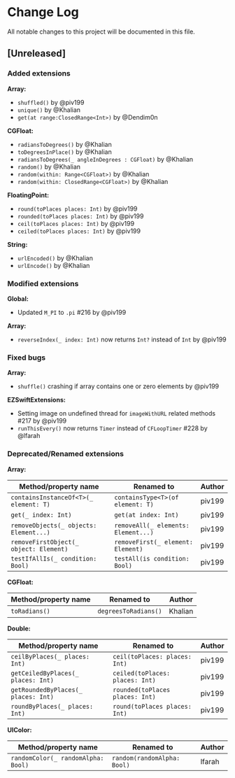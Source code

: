 # Change Log
All notable changes to this project will be documented in this file.

## [Unreleased] 

### Added extensions

**Array:**
- `shuffled()` by @piv199
- `unique()` by @Khalian
- `get(at range:ClosedRange<Int>)` by @Dendim0n

**CGFloat:**
- `radiansToDegrees()` by @Khalian
- `toDegreesInPlace()` by @Khalian
- `radiansToDegrees(_ angleInDegrees : CGFloat)` by @Khalian
- `random()` by @Khalian
- `random(within: Range<CGFloat>)` by @Khalian
- `random(within: ClosedRange<CGFloat>)` by @Khalian

**FloatingPoint:**
- `round(toPlaces places: Int)` by @piv199
- `rounded(toPlaces places: Int)` by @piv199
- `ceil(toPlaces places: Int)` by @piv199
- `ceiled(toPlaces places: Int)` by @piv199

**String:**
- `urlEncoded()` by @Khalian
- `urlEncode()` by @Khalian

### Modified extensions

**Global:**
- Updated `M_PI` to `.pi` #216 by @piv199

**Array:**
- `reverseIndex(_ index: Int)` now returns `Int?` instead of `Int` by @piv199

### Fixed bugs

**Array:**
- `shuffle()` crashing if array contains one or zero elements  by @piv199

**EZSwiftExtensions:**
- Setting image on undefined thread for `imageWithURL` related methods #217 by @piv199
- `runThisEvery()` now returns `Timer` instead of `CFLoopTimer` #228 by @lfarah

### Deprecated/Renamed extensions

**Array:**

Method/property name  | Renamed to | Author 
------------- | ------------- | ------------- 
`containsInstanceOf<T>(_ element: T)`  | `containsType<T>(of element: T)` | piv199 
`get(_ index: Int)`  | `get(at index: Int)` | piv199 
`removeObjects(_ objects: Element...)`  | `removeAll(_ elements: Element...)` | piv199 
`removeFirstObject(_ object: Element)`  | `removeFirst(_ element: Element)` | piv199 
`testIfAllIs(_ condition: Bool)`  | `testAll(is condition: Bool)` | piv199 

**CGFloat:**

Method/property name  | Renamed to | Author 
------------- | ------------- | ------------- 
| `toRadians()` | `degreesToRadians()` | Khalian |

**Double:**

Method/property name  | Renamed to | Author 
------------- | ------------- | ------------- 
 `ceilByPlaces(_ places: Int)` | `ceil(toPlaces: places: Int)` | piv199 
 `getCeiledByPlaces(_ places: Int)` | `ceiled(toPlaces: places: Int)` | piv199 
 `getRoundedByPlaces(_ places: Int)` | `rounded(toPlaces places: Int)` | piv199 
 `roundByPlaces(_ places: Int)` | `round(toPlaces places: Int)` | piv199 

**UIColor:**

Method/property name  | Renamed to | Author 
------------- | ------------- | ------------- 
 `randomColor(_ randomAlpha: Bool)` | `random(randomAlpha: Bool)` | lfarah 
